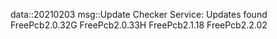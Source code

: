 data::20210203
msg::Update Checker Service:
Updates found
FreePcb2.0.32G
FreePcb2.0.33H
FreePcb2.1.18
FreePcb2.2.02
